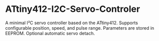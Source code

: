 # ATtiny412-I2C-Servo-Controler
A minimal I²C servo controller based on the ATtiny412. Supports configurable position, speed, and pulse range. Parameters are stored in EEPROM. Optional automatic servo detach.
